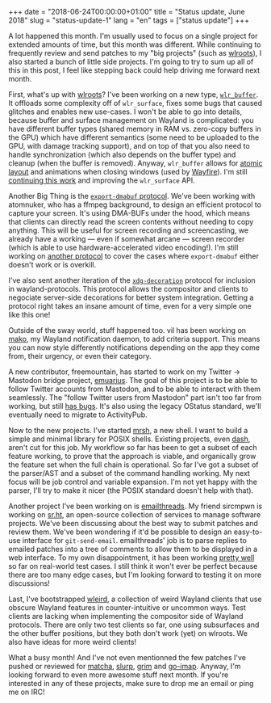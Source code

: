 +++
date = "2018-06-24T00:00:00+01:00"
title = "Status update, June 2018"
slug = "status-update-1"
lang = "en"
tags = ["status update"]
+++

A lot happened this month. I'm usually used to focus on a single project for
extended amounts of time, but this month was different. While continuing to
frequently review and send patches to my "big projects" (such as [wlroots]), I
also started a bunch of little side projects. I'm going to try to sum up all
of this in this post, I feel like stepping back could help driving me forward
next month.

First, what's up with [wlroots]? I've been working on a new type,
[`wlr_buffer`][wlr_buffer].
It offloads some complexity off of `wlr_surface`, fixes some bugs that caused
glitches and enables new use-cases. I won't be able to go into details, because
buffer and surface management on Wayland is complicated: you have different
buffer types (shared memory in RAM vs. zero-copy buffers in the GPU) which
have different semantics (some need to be uploaded to the GPU, with damage
tracking support), and on top of that you also need to handle synchronization
(which also depends on the buffer type) and cleanup (when the buffer is
removed). Anyway, `wlr_buffer` allows for [atomic layout] and animations when
closing windows (used by [Wayfire][wayfire]). I'm still
[continuing this work][redesign surface state] and improving the `wlr_surface`
API.

Another Big Thing is the [`export-dmabuf` protocol][export-dmabuf]. We've been
working with atomnuker, who has a ffmpeg background, to design an efficient
protocol to capture your screen. It's using DMA-BUFs under the hood, which means
that clients can directly read the screen contents without needing to copy
anything. This will be useful for screen recording and screencasting, we already
have a working — even if somewhat arcane — screen recorder (which is able to use
hardware-accelerated video encoding!). I'm still working on
[another protocol][screencopy] to cover the cases where `export-dmabuf` either
doesn't work or is overkill.

I've also sent another iteration of the [`xdg-decoration`][xdg-decoration]
protocol for inclusion in wayland-protocols. This protocol allows the compositor
and clients to negociate server-side decorations for better system integration.
Getting a protocol right takes an insane amount of time, even for a very simple
one like this one!

Outside of the sway world, stuff happened too. vil has been working on [mako],
my Wayland notification daemon, to add criteria support. This means you can now
style differently notifications depending on the app they come from, their
urgency, or even their category.

A new contributor, freemountain, has started to work on my Twitter → Mastodon
bridge project, [emuarius]. The goal of this project is to be able to follow
Twitter accounts from Mastodon, and to be able to interact with them seamlessly.
The "follow Twitter users from Mastodon" part isn't too far from working, but
still [has bugs][emuarius-bug]. It's also using the legacy OStatus standard,
we'll eventually need to migrate to ActivityPub.

Now to the new projects. I've started [mrsh], a new shell. I want to build
a simple and minimal library for POSIX shells. Existing projects, even [dash],
aren't cut for this job. My workflow so far has been to get a subset of each
feature working, to prove that the approach is viable, and organically grow the
feature set when the full chain is operational. So far I've got a subset of the
parser/AST and a subset of the command handling working. My next focus will be
job control and variable expansion. I'm not yet happy with the parser, I'll try
to make it nicer (the POSIX standard doesn't help with that).

Another project I've been working on is [emailthreads]. My friend sircmpwn is
working on [sr.ht][srht], an open-source collection of services to manage
software projects. We've been discussing about the best way to submit patches
and review them. We've been wondering if it'd be possible to design an
easy-to-use interface for `git-send-email`. emailthreads' job is to parse
replies to emailed patches into a tree of comments to allow them to be displayed
in a web interface. To my own disappointment, it has been working
[pretty well][emailthreads-output-example] so far on real-world test cases. I
still think it won't ever be perfect because there are too many edge cases, but
I'm looking forward to testing it on more discussions!

Last, I've bootstrapped [wleird], a collection of weird Wayland clients that use
obscure Wayland features in counter-intuitive or uncommon ways. Test clients are
lacking when implementing the compositor side of Wayland protocols. There are
only two test clients so far, one using subsurfaces and the other buffer
positions, but they both don't work (yet) on wlroots. We also have ideas for
more weird clients!

What a busy month! And I've not even mentionned the few patches I've pushed or
reviewed for [matcha], [slurp], [grim] and [go-imap][go-imap-move]. Anyway, I'm
looking forward to even more awesome stuff next month. If you're interested in
any of these projects, make sure to drop me an email or ping me on IRC!

[wlroots]: https://github.com/swaywm/wlroots
[wlr_buffer]: https://github.com/swaywm/wlroots/pull/1050
[atomic layout]: https://github.com/swaywm/sway/pull/2072
[wayfire]: https://github.com/ammen99/wayfire
[redesign surface state]: https://github.com/swaywm/wlroots/pull/1076
[export-dmabuf]: https://github.com/swaywm/wlroots/pull/992
[screencopy]: https://github.com/swaywm/wlroots/pull/1069
[xdg-decoration]: https://lists.freedesktop.org/archives/wayland-devel/2018-June/038523.html
[mako]: https://github.com/emersion/mako
[emuarius]: https://github.com/emersion/emuarius
[emuarius-bug]: https://github.com/emersion/emuarius/issues/7
[mrsh]: https://github.com/emersion/mrsh
[dash]: http://gondor.apana.org.au/~herbert/dash/
[emailthreads]: https://github.com/emersion/python-emailthreads
[srht]: https://meta.sr.ht/
[emailthreads-output-example]: https://github.com/emersion/python-emailthreads/blob/master/test/data/multiple-replies/output3.txt
[wleird]: https://github.com/emersion/wleird
[matcha]: https://github.com/emersion/matcha
[slurp]: https://github.com/emersion/slurp
[grim]: https://github.com/emersion/grim
[go-imap-move]: https://github.com/emersion/go-imap-move
